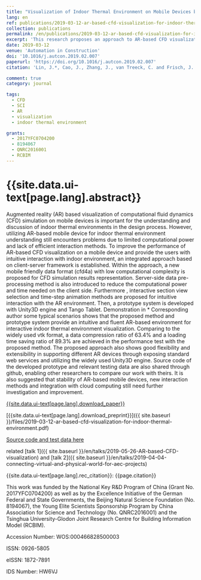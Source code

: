 ```yaml
---
title: "Visualization of Indoor Thermal Environment on Mobile Devices based on Augmented Reality and Computational Fluid Dynamics"
lang: en
ref: publications/2019-03-12-ar-based-cfd-visualization-for-indoor-thermal-environment
collection: publications
permalink: /en/publications/2019-03-12-ar-based-cfd-visualization-for-indoor-thermal-environment
excerpt: 'This research proposes an approach to AR-based CFD visualization on mobile devices for indoor thermal environment. Comparing to the widely used vtk format, a data compression ratio of 63.4% and a loading time saving ratio of 89.3% are achieved. Source code and test data are available on github.'
date: 2019-03-12
venue: 'Automation in Construction'
doi: '10.1016/j.autcon.2019.02.007'
paperurl: 'https://doi.org/10.1016/j.autcon.2019.02.007'
citation: 'Lin, J.*, Cao, J., Zhang, J., van Treeck, C. and Frisch, J. (2019). &quot;Visualization of Indoor Thermal Environment on Mobile Devices based on Augmented Reality and Computational Fluid Dynamics&quot; <i>Automation in Construction</i>. 103: 26-40. doi: 10.1016/j.autcon.2019.02.007'

comment: true
category: journal

tags: 
  - CFD
  - SCI
  - AR
  - visualization
  - indoor thermal environment

grants:
  - 2017YFC0704200
  - 8194067
  - QNRC2016001
  - RCBIM
---
```



{{site.data.ui-text[page.lang].abstract}}
====

Augmented reality (AR) based visualization of computational fluid dynamics (CFD) simulation on mobile devices is important for the understanding and discussion of indoor thermal environments in the design process. However, utilizing AR-based mobile device for indoor thermal environment understanding still encounters problems due to limited computational power and lack of efficient interaction methods. To improve the performance of AR-based CFD visualization on a mobile device and provide the users with intuitive interaction with indoor environment, an integrated approach based on client-server framework is established. Within the approach, a new mobile friendly data format (cfd4a) with low computational complexity is proposed for CFD simulation results representation. Server-side data pre-processing method is also introduced to reduce the computational power and time needed on the client side. Furthermore , interactive section view selection and time-step animation methods are proposed for intuitive interaction with the AR environment. Then, a prototype system is developed with Unity3D engine and Tango Tablet. Demonstration in * Corresponding author some typical scenarios shows that the proposed method and prototype system provide an intuitive and fluent AR-based environment for interactive indoor thermal environment visualization. Comparing to the widely used vtk format, a data compression ratio of 63.4% and a loading time saving ratio of 89.3% are achieved in the performance test with the proposed method. The proposed approach also shows good flexibility and extensibility in supporting different AR devices through exposing standard web services and utilizing the widely used Unity3D engine. Source code of the developed prototype and relevant testing data are also shared through github, enabling other researchers to compare our work with theirs. It is also suggested that stability of AR-based mobile devices, new interaction methods and integration with cloud computing still need further investigation and improvement.

[{{site.data.ui-text[page.lang].download_paper}}](https://doi.org/10.1016/j.autcon.2019.02.007)

[{{site.data.ui-text[page.lang].download_preprint}}]({{ site.baseurl }}/files/2019-03-12-ar-based-cfd-visualization-for-indoor-thermal-environment.pdf)

[Source code and test data here](https://github.com/LinJiarui/ARvis-CFD/)

related [talk 1]({{ site.baseurl }}/en/talks/2019-05-26-AR-based-CFD-visualization) and [talk 2]({{ site.baseurl }}/en/talks/2019-04-04-connecting-virtual-and-physical-world-for-aec-projects)

{{site.data.ui-text[page.lang].rec_citation}}: {{page.citation}}

This work was funded by the National Key R&D Program of China (Grant No. 2017YFC0704200) as well as by the Excellence Initiative of the German Federal and State Governments, the Beijing Natural Science Foundation (No. 8194067), the Young Elite Scientists Sponsorship Program by China Association for Science and Technology (No. QNRC2016001) and the Tsinghua University-Glodon Joint Research Centre for Building Information Model (RCBIM).

Accession Number: WOS:000466828500003

ISSN: 0926-5805

eISSN: 1872-7891

IDS Number: HW6VJ